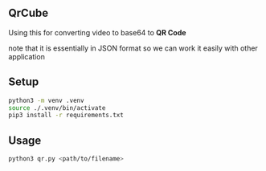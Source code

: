QrCube
------
Using this for converting video to base64 to __QR Code__

note that it is essentially in JSON format so we can work it easily with other application

Setup
------
```bash
python3 -m venv .venv
source ./.venv/bin/activate
pip3 install -r requirements.txt
```

Usage
------
```bash
python3 qr.py <path/to/filename>
```

